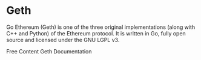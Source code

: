 # Geth

Go Ethereum (Geth) is one of the three original implementations (along with C++ and Python) of the Ethereum protocol. It is written in Go, fully open source and licensed under the GNU LGPL v3.

<ResourceGroupTitle>Free Content</ResourceGroupTitle>
<BadgeLink colorScheme='yellow' badgeText='Read' href='https://geth.ethereum.org/docs/'>Geth Documentation</BadgeLink>
